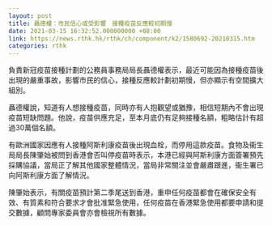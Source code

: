 ```yaml
---
layout: post
title: 聶德權：市民信心或受影響　接種疫苗反應較初期慢
date: 2021-03-15 16:32:52.000000000 +08:00
link: https://news.rthk.hk/rthk/ch/component/k2/1580692-20210315.htm
categories: rthk
---
```


負責新冠疫苗接種計劃的公務員事務局局長聶德權表示，最近可能因為接種疫苗後出現的嚴重事故，影響市民的信心，接種反應較計劃初期慢，但亦顯示有空間擴大組別。

聶德權說，知道有人想接種疫苗，同時亦有人抱觀望或猶豫，相信短期內不會出現疫苗短缺問題。他說，疫苗供應充足，至本月底仍有足夠接種名額，粗略估計有超過30萬個名額。

有歐洲國家因應有人接種阿斯利康疫苗後出現血栓，而停用這款疫苗。食物及衞生局局長陳肇始被問到香港會否叫停疫苗時表示，本港已經與阿斯利康方面簽署預先採購協議，當局正了解其他國家整體情況，當局非常關注並會嚴肅跟進，衞生署已向阿斯利康方面了解情況。

陳肇始表示，有關疫苗預計第二季尾送到香港，重申任何疫苗都會在確保安全有效、有質素和符合要求才會批准緊急使用，任何疫苗在香港緊急使用都要申請和提交數據，顧問專家委員會亦會檢視所有數據。
